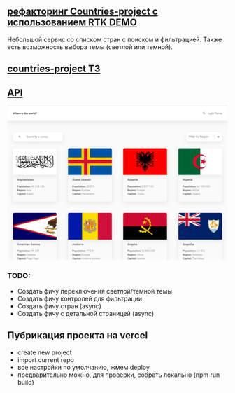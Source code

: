 ## [рефакторинг Countries-project с использованием RTK DEMO](https://trk-countries-project-refactor.vercel.app/)

Небольшой сервис со списком стран c поиском и фильтрацией. Также есть возможность выбора темы (светлой или темной).
## [countries-project ТЗ](https://www.frontendmentor.io/challenges/rest-countries-api-with-color-theme-switcher-5cacc469fec04111f7b848ca)
## [API](https://restcountries.com/)

![](https://github.com/maximmorenko/spa-countries-project/blob/master/design/screen.jpg)

### TODO:
- Создать фичу переключения светлой/темной темы
- Создать фичу контролей для фильтрации
- Создать фичу стран (async)
- Создать фичу с детальной страницей (async)

## Пубрикация проекта на vercel
- create new project
- import current repo
- все настройки по умолчанию, жмем deploy
- предварительно можно, для проверки, собрать локально (npm run build)
